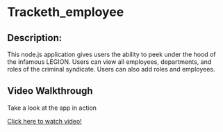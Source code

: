 # Tracketh_employee

## Description:
This node.js application gives users the ability to peek under the hood of the infamous LEGION. Users can view all employees, departments, and roles of the criminal syndicate. Users can also add roles and employees. 

## Video Walkthrough
Take a look at the app in action

[Click here to watch video!](https://drive.google.com/file/d/1zyNTRRpfO9zIeYFy29ZZ8Nx-lSCLNqU_/view)